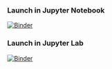 ### Launch in Jupyter Notebook

[![Binder](https://mybinder.org/badge_logo.svg)](https://mybinder.org/v2/gh/pwrose/neo4j-ipycytoscape/master)

### Launch in Jupyter Lab
[![Binder](https://mybinder.org/badge_logo.svg)](https://mybinder.org/v2/gh/pwrose/neo4j-ipycytoscape/master?urlpath=lab)

